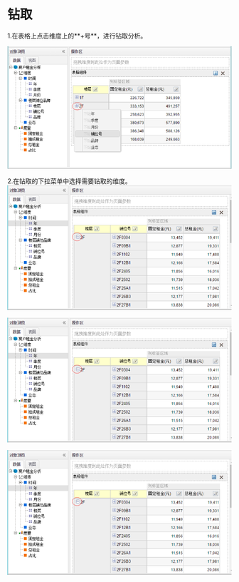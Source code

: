 # 钻取

1.在表格上点击维度上的**+号**，进行钻取分析。

![](/assets/import25.png)

2.在钻取的下拉菜单中选择需要钻取的维度。![](/assets/import26.png)

![](/assets/import26.png)

![](/assets/import26.png)


